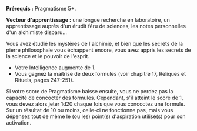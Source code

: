 ﻿---
id: ritual_feats_fr.md#formules-alchimiques
name: Formules alchimiques
---

**Prérequis :** Pragmatisme 5+.

**Vecteur d'apprentissage :** une longue recherche en laboratoire, un apprentissage auprès d'un érudit féru de sciences, les notes personnelles d'un alchimiste disparu…

Vous avez étudié les mystères de l'alchimie, et bien que les secrets de la pierre philosophale vous échappent encore, vous avez appris les secrets de la science et le pouvoir de l'esprit.

* Votre Intelligence augmente de 1.
* Vous gagnez la maîtrise de deux formules (voir chapitre 17, Reliques et Rituels, pages 247-251).

Si votre score de Pragmatisme baisse ensuite, vous ne perdez pas la capacité de concocter des formules. Cependant, s'il atteint le score de 1, vous devez alors jeter 1d20 chaque fois que vous concoctez une formule. Sur un résultat de 10 ou moins, celle-ci ne fonctionne pas, mais vous dépensez tout de même le (ou les) point(s) d'aspiration utilisé(s) pour son activation.

